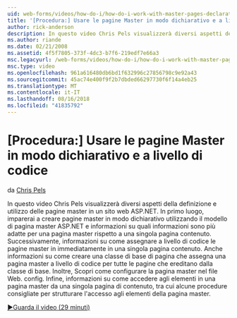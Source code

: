 ```yaml
---
uid: web-forms/videos/how-do-i/how-do-i-work-with-master-pages-declaratively-and-programmatically
title: '[Procedura:] Usare le pagine Master in modo dichiarativo e a livello di codice | Microsoft Docs'
author: rick-anderson
description: In questo video Chris Pels visualizzerà diversi aspetti della definizione e utilizzo delle pagine master in un sito web ASP.NET. In primo luogo, imparerai a creare pagine master declarati...
ms.author: riande
ms.date: 02/21/2008
ms.assetid: 4f5f7805-373f-4dc3-b7f6-219edf7e66a3
msc.legacyurl: /web-forms/videos/how-do-i/how-do-i-work-with-master-pages-declaratively-and-programmatically
msc.type: video
ms.openlocfilehash: 961a616480db6bd1f632996c27856798c9e92a43
ms.sourcegitcommit: 45ac74e400f9f2b7dbded66297730f6f14a4eb25
ms.translationtype: MT
ms.contentlocale: it-IT
ms.lasthandoff: 08/16/2018
ms.locfileid: "41835792"
---
```

<a name="how-do-i-work-with-master-pages-declaratively-and-programmatically"></a>[Procedura:] Usare le pagine Master in modo dichiarativo e a livello di codice
====================
da [Chris Pels](https://twitter.com/chrispels)

In questo video Chris Pels visualizzerà diversi aspetti della definizione e utilizzo delle pagine master in un sito web ASP.NET. In primo luogo, imparerai a creare pagine master in modo dichiarativo utilizzando il modello di pagina master ASP.NET e informazioni su quali informazioni sono più adatte per una pagina master rispetto a una singola pagina contenuto. Successivamente, informazioni su come assegnare a livello di codice le pagine master in immediatamente in una singola pagina contenuto. Anche informazioni su come creare una classe di base di pagina che assegna una pagina master a livello di codice per tutte le pagine che ereditano dalla classe di base. Inoltre, Scopri come configurare la pagina master nel file Web. config. Infine, informazioni su come accedere agli elementi in una pagina master da una singola pagina di contenuto, tra cui alcune procedure consigliate per strutturare l'accesso agli elementi della pagina master.

[&#9654;Guarda il video (29 minuti)](https://channel9.msdn.com/Blogs/ASP-NET-Site-Videos/how-do-i-work-with-master-pages-declaratively-and-programmatically)

